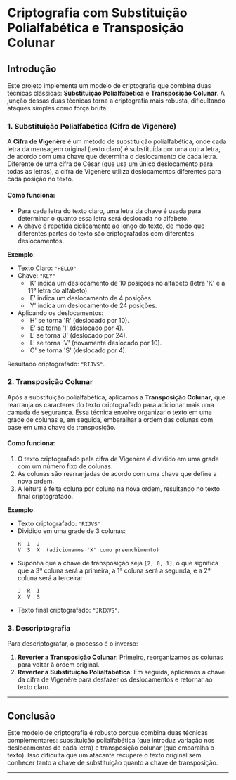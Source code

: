 # Criptografia com Substituição Polialfabética e Transposição Colunar

## Introdução

Este projeto implementa um modelo de criptografia que combina duas técnicas clássicas: **Substituição Polialfabética** e **Transposição Colunar**. A junção dessas duas técnicas torna a criptografia mais robusta, dificultando ataques simples como força bruta.

### 1. Substituição Polialfabética (Cifra de Vigenère)

A **Cifra de Vigenère** é um método de substituição polialfabética, onde cada letra da mensagem original (texto claro) é substituída por uma outra letra, de acordo com uma chave que determina o deslocamento de cada letra. Diferente de uma cifra de César (que usa um único deslocamento para todas as letras), a cifra de Vigenère utiliza deslocamentos diferentes para cada posição no texto.

#### Como funciona:

- Para cada letra do texto claro, uma letra da chave é usada para determinar o quanto essa letra será deslocada no alfabeto.
- A chave é repetida ciclicamente ao longo do texto, de modo que diferentes partes do texto são criptografadas com diferentes deslocamentos.

**Exemplo**:

- Texto Claro: `"HELLO"`
- Chave: `"KEY"`
  - 'K' indica um deslocamento de 10 posições no alfabeto (letra 'K' é a 11ª letra do alfabeto).
  - 'E' indica um deslocamento de 4 posições.
  - 'Y' indica um deslocamento de 24 posições.
- Aplicando os deslocamentos:
  - 'H' se torna 'R' (deslocado por 10).
  - 'E' se torna 'I' (deslocado por 4).
  - 'L' se torna 'J' (deslocado por 24).
  - 'L' se torna 'V' (novamente deslocado por 10).
  - 'O' se torna 'S' (deslocado por 4).

Resultado criptografado: `"RIJVS"`.

### 2. Transposição Colunar

Após a substituição polialfabética, aplicamos a **Transposição Colunar**, que rearranja os caracteres do texto criptografado para adicionar mais uma camada de segurança. Essa técnica envolve organizar o texto em uma grade de colunas e, em seguida, embaralhar a ordem das colunas com base em uma chave de transposição.

#### Como funciona:

1. O texto criptografado pela cifra de Vigenère é dividido em uma grade com um número fixo de colunas.
2. As colunas são rearranjadas de acordo com uma chave que define a nova ordem.
3. A leitura é feita coluna por coluna na nova ordem, resultando no texto final criptografado.

**Exemplo**:

- Texto criptografado: `"RIJVS"`
- Dividido em uma grade de 3 colunas:
  ```
  R  I  J
  V  S  X  (adicionamos 'X' como preenchimento)
  ```
- Suponha que a chave de transposição seja `[2, 0, 1]`, o que significa que a 3ª coluna será a primeira, a 1ª coluna será a segunda, e a 2ª coluna será a terceira:
  ```
  J  R  I
  X  V  S
  ```
- Texto final criptografado: `"JRIXVS"`.

### 3. Descriptografia

Para descriptografar, o processo é o inverso:

1. **Reverter a Transposição Colunar**: Primeiro, reorganizamos as colunas para voltar à ordem original.
2. **Reverter a Substituição Polialfabética**: Em seguida, aplicamos a chave da cifra de Vigenère para desfazer os deslocamentos e retornar ao texto claro.

---

## Conclusão

Este modelo de criptografia é robusto porque combina duas técnicas complementares: substituição polialfabética (que introduz variação nos deslocamentos de cada letra) e transposição colunar (que embaralha o texto). Isso dificulta que um atacante recupere o texto original sem conhecer tanto a chave de substituição quanto a chave de transposição.

---
